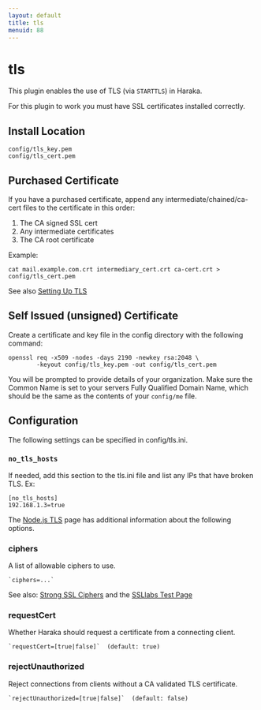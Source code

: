 ```yaml
---
layout: default
title: tls
menuid: 88
---
```

# tls

This plugin enables the use of TLS (via `STARTTLS`) in Haraka.

For this plugin to work you must have SSL certificates installed correctly.

## Install Location

    config/tls_key.pem
    config/tls_cert.pem

## Purchased Certificate

If you have a purchased certificate, append any intermediate/chained/ca-cert
files to the certificate in this order:

1. The CA signed SSL cert
2. Any intermediate certificates
3. The CA root certificate

Example:

    cat mail.example.com.crt intermediary_cert.crt ca-cert.crt > config/tls_cert.pem

See also [Setting Up TLS](https://github.com/haraka/Haraka/wiki/Setting-up-TLS-with-CA-certificates)

## Self Issued (unsigned) Certificate

Create a certificate and key file in the config directory with the following
command:

    openssl req -x509 -nodes -days 2190 -newkey rsa:2048 \
            -keyout config/tls_key.pem -out config/tls_cert.pem

You will be prompted to provide details of your organization. Make sure the
Common Name is set to your servers Fully Qualified Domain Name, which should
be the same as the contents of your `config/me` file.

## Configuration

The following settings can be specified in config/tls.ini.

### `no_tls_hosts`

If needed, add this section to the tls.ini file and list any IPs that have
broken TLS. Ex:

    [no_tls_hosts]
    192.168.1.3=true


The [Node.js TLS](http://nodejs.org/api/tls.html) page has additional information
about the following options.

### ciphers

A list of allowable ciphers to use.

    `ciphers=...`

See also: [Strong SSL Ciphers](http://cipherli.st) and the [SSLlabs Test Page](https://www.ssllabs.com/ssltest/index.html)

### requestCert

Whether Haraka should request a certificate from a connecting client.

    `requestCert=[true|false]`  (default: true)

### rejectUnauthorized

Reject connections from clients without a CA validated TLS certificate.

    `rejectUnauthorized=[true|false]`  (default: false)

